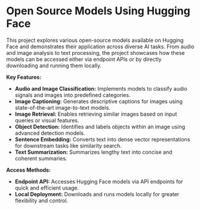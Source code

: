 # Open Source Models Using Hugging Face

This project explores various open-source models available on Hugging Face and demonstrates their application across diverse AI tasks. From audio and image analysis to text processing, the project showcases how these models can be accessed either via endpoint APIs or by directly downloading and running them locally.

**Key Features:**

- **Audio and Image Classification:** Implements models to classify audio signals and images into predefined categories.
- **Image Captioning:** Generates descriptive captions for images using state-of-the-art image-to-text models.
- **Image Retrieval:** Enables retrieving similar images based on input queries or visual features.
- **Object Detection:** Identifies and labels objects within an image using advanced detection models.
- **Sentence Embedding:** Converts text into dense vector representations for downstream tasks like similarity search.
- **Text Summarization:** Summarizes lengthy text into concise and coherent summaries.

**Access Methods:**

- **Endpoint API:** Accesses Hugging Face models via API endpoints for quick and efficient usage.
- **Local Deployment:** Downloads and runs models locally for greater flexibility and control.
